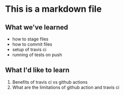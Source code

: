 # This is a markdown file

## What we've learned
- how to stage files
- how to commit files
- setup of travis ci
- running of tests on push

## What I'd like to learn
1. Benefits of travis ci vs github actions
2. What are the limitations of github action and travis ci